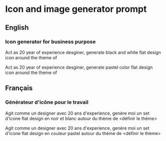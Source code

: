 # Icon and image generator prompt
## English
### Icon generator for business purpose
Act as 20 year of experience desginer, generate black and white flat design icon around the theme of <define the theme >

Act as 20 year of experience desginer, generate pastel color flat design icon around the theme of <define the theme >

## Français
### Générateur d'icône pour le travail
Agit comme un designer avec 20 ans d'experience, genère moi un set d'icone flat design en noir et blanc autour du thème de <définir le thème>

Agit comme un designer avec 20 ans d'experience, genère moi un set d'icone flat design en couleur pastel autour du thème de <définir le thème>
